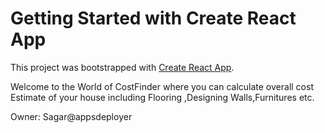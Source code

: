# Getting Started with Create React App

This project was bootstrapped with [Create React App](https://github.com/facebook/create-react-app).


Welcome to the World of CostFinder where you can calculate overall cost Estimate of your house including Flooring ,Designing Walls,Furnitures etc.

Owner: Sagar@appsdeployer